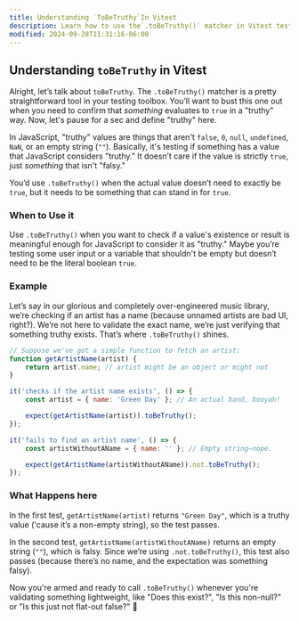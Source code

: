 ```yaml
---
title: Understanding `ToBeTruthy`In Vitest
description: Learn how to use the`.toBeTruthy()` matcher in Vitest testing.
modified: 2024-09-28T11:31:16-06:00
---
```


## Understanding `toBeTruthy` in Vitest

Alright, let’s talk about `toBeTruthy`. The `.toBeTruthy()` matcher is a pretty straightforward tool in your testing toolbox. You’ll want to bust this one out when you need to confirm that _something_ evaluates to `true` in a "truthy" way. Now, let's pause for a sec and define "truthy" here.

In JavaScript, "truthy" values are things that aren't `false`, `0`, `null`, `undefined`, `NaN`, or an empty string (`""`). Basically, it's testing if something has a value that JavaScript considers "truthy." It doesn’t care if the value is strictly `true`, just _something_ that isn't "falsy."

You’d use `.toBeTruthy()` when the actual value doesn’t need to exactly be `true`, but it needs to be something that can stand in for `true`.

### When to Use it

Use `.toBeTruthy()` when you want to check if a value's existence or result is meaningful enough for JavaScript to consider it as "truthy." Maybe you’re testing some user input or a variable that shouldn't be empty but doesn’t need to be the literal boolean `true`.

### Example

Let’s say in our glorious and completely over-engineered music library, we’re checking if an artist has a name (because unnamed artists are bad UI, right?). We’re not here to validate the exact name, we’re just verifying that something truthy exists. That’s where `.toBeTruthy()` shines.

```javascript
// Suppose we've got a simple function to fetch an artist:
function getArtistName(artist) {
	return artist.name; // artist might be an object or might not
}

it('checks if the artist name exists', () => {
	const artist = { name: 'Green Day' }; // An actual band, booyah!

	expect(getArtistName(artist)).toBeTruthy();
});

it('fails to find an artist name', () => {
	const artistWithoutAName = { name: '' }; // Empty string—nope.

	expect(getArtistName(artistWithoutAName)).not.toBeTruthy();
});
```

### What Happens here

In the first test, `getArtistName(artist)` returns `"Green Day"`, which is a truthy value ('cause it’s a non-empty string), so the test passes.

In the second test, `getArtistName(artistWithoutAName)` returns an empty string (`""`), which is falsy. Since we’re using `.not.toBeTruthy()`, this test also passes (because there’s no name, and the expectation was something falsy).

Now you're armed and ready to call `.toBeTruthy()` whenever you're validating something lightweight, like "Does this exist?", "Is this non-null?" or "Is this just not flat-out false?" 🤘

```ts

```
